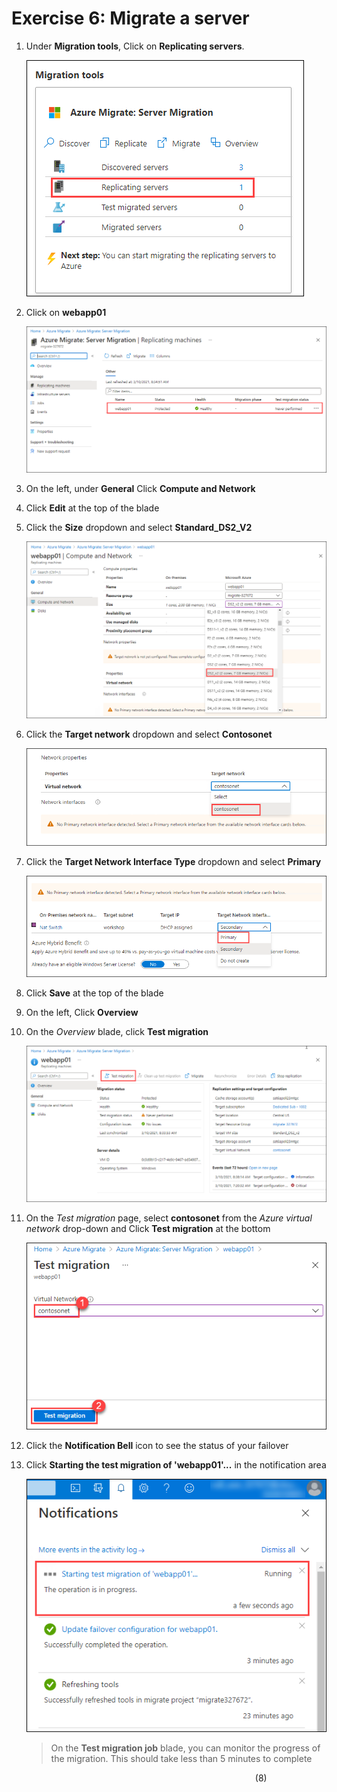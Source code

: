 
# Exercise 6: Migrate a server

1. Under **Migration tools**, Click on **Replicating servers**.

   ![Access and Migrate](image/discoverassess-30.png)
   
1. Click on **webapp01**

   ![Access and Migrate](image/discoverassess-31.png)
   
1. On the left, under **General** Click **Compute and Network**

1. Click **Edit** at the top of the blade

1. Click the **Size** dropdown and select **Standard_DS2_V2**

   ![Access and Migrate](image/discoverassess-33.png)
   
1. Click the **Target network** dropdown and select **Contosonet**

   ![Access and Migrate](image/discoverassess-34.png)

1. Click the **Target Network Interface Type** dropdown and select **Primary**

   ![Access and Migrate](image/discoverassess-35.png)

1. Click **Save** at the top of the blade

1. On the left, Click **Overview**

1. On the *Overview* blade, click **Test migration**

   ![Access and Migrate](image/discoverassess-36.png)

1. On the *Test migration* page, select **contosonet** from the *Azure virtual network* drop-down and Click **Test migration** at the bottom

   ![Access and Migrate](image/discoverassess-37.png)

1. Click the **Notification Bell** icon to see the status of your failover

1. Click **Starting the test migration of 'webapp01'...** in the notification area

   ![Access and Migrate](image/discoverassess-38.png)

	>On the **Test migration job** blade, you can monitor the progress of the migration. This should take less than 5 minutes to complete 



&nbsp;&nbsp;&nbsp;&nbsp;&nbsp;&nbsp;&nbsp;&nbsp;&nbsp;&nbsp;&nbsp;&nbsp;&nbsp;&nbsp;&nbsp;&nbsp;&nbsp;&nbsp;&nbsp;&nbsp;&nbsp;&nbsp;&nbsp;&nbsp;&nbsp;&nbsp;&nbsp;&nbsp;&nbsp;&nbsp;&nbsp;&nbsp;&nbsp;&nbsp;&nbsp;&nbsp;&nbsp;&nbsp;&nbsp;&nbsp;&nbsp;&nbsp;&nbsp;&nbsp;&nbsp;&nbsp;&nbsp;&nbsp;&nbsp;&nbsp;&nbsp;&nbsp;&nbsp;&nbsp;&nbsp;&nbsp;&nbsp;&nbsp;&nbsp;&nbsp;&nbsp;&nbsp;&nbsp;&nbsp;&nbsp;&nbsp;&nbsp;&nbsp;&nbsp;&nbsp;&nbsp;&nbsp;&nbsp;&nbsp;&nbsp;&nbsp;&nbsp;&nbsp;&nbsp;&nbsp;&nbsp;&nbsp;&nbsp;&nbsp;&nbsp;&nbsp;&nbsp;&nbsp;&nbsp;&nbsp;&nbsp;&nbsp;&nbsp;&nbsp;&nbsp;&nbsp;&nbsp;&nbsp;&nbsp;(8)
